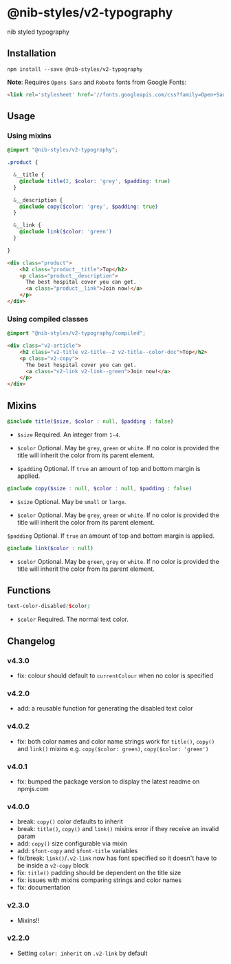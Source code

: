 # @nib-styles/v2-typography

nib styled typography

## Installation

    npm install --save @nib-styles/v2-typography

**Note**: Requires `Opens Sans` and `Roboto` fonts from Google Fonts:

```html
<link rel='stylesheet' href='//fonts.googleapis.com/css?family=Open+Sans:400,700|Roboto:300,700' />
```

## Usage

### Using mixins

```scss
@import "@nib-styles/v2-typography";

.product {

  &__title {
    @include title(2, $color: 'grey', $padding: true)
  }

  &__description {
    @include copy($color: 'grey', $padding: true)
  }

  &__link {
    @include link($color: 'green')
  }

}
```

```html
<div class="product">
    <h2 class="product__title">Top</h2>
    <p class="product__description">
      The best hospital cover you can get.
      <a class="product__link">Join now!</a>
    </p>
</div>
```

### Using compiled classes

```scss
@import "@nib-styles/v2-typography/compiled";
```

```html
<div class="v2-article">
    <h2 class="v2-title v2-title--2 v2-title--color-doc">Top</h2>
    <p class="v2-copy">
      The best hospital cover you can get.
      <a class="v2-link v2-link--green">Join now!</a>
    </p>
</div>
```

## Mixins

```scss
@include title($size, $color : null, $padding : false)
```

- `$size` Required. An integer from `1-4`.

- `$color` Optional. May be `grey`, `green` or `white`. If no color is provided the title will inherit the color from its parent element.

- `$padding` Optional. If `true` an amount of top and bottom margin is applied.

```scss
@include copy($size : null, $color : null, $padding : false)
```

- `$size` Optional. May be `small` or `large`.

- `$color` Optional. May be `grey`, `green` or `white`. If no color is provided the title will inherit the color from its parent element.

 `$padding` Optional. If `true` an amount of top and bottom margin is applied.


```scss
@include link($color : null)
```

- `$color` Optional. May be `green`, `grey` or `white`. If no color is provided the title will inherit the color from its parent element.

## Functions

```scss
text-color-disabled($color)
```

- `$color` Required. The normal text color.

## Changelog

### v4.3.0

- fix: colour should default to `currentColour` when no color is specified


### v4.2.0

- add: a reusable function for generating the disabled text color

### v4.0.2

- fix: both color names and color name strings work for `title()`, `copy()` and `link()` mixins e.g. `copy($color: green)`, `copy($color: 'green')`

### v4.0.1

- fix: bumped the package version to display the latest readme on npmjs.com

### v4.0.0

- break: `copy()` color defaults to inherit
- break: `title()`, `copy()` and `link()` mixins error if they receive an invalid param
- add: `copy()` size configurable via mixin
- add: `$font-copy` and `$font-title` variables
- fix/break: `link()`/`.v2-link` now has font specified so it doesn't have to be inside a `v2-copy` block
- fix: `title()` padding should be dependent on the title size
- fix: issues with mixins comparing strings and color names
- fix: documentation

### v2.3.0

- Mixins!!

### v2.2.0

- Setting `color: inherit` on `.v2-link` by default
